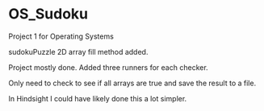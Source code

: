 # OS_Sudoku
Project 1 for Operating Systems

sudokuPuzzle 2D array fill method added.

Project mostly done. Added three runners for each checker.

Only need to check to see if all arrays are true and save the result to a file.

In Hindsight I could have likely done this a lot simpler.
